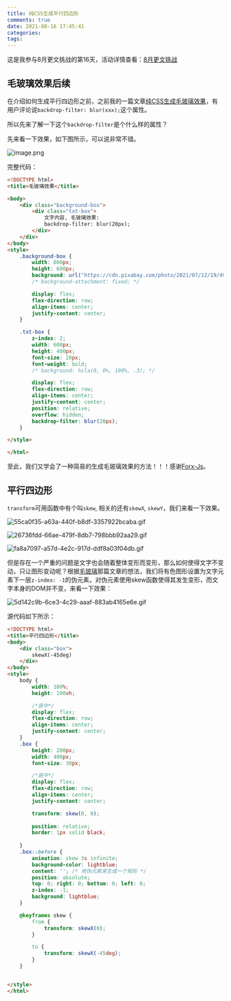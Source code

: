 ```yaml
---
title: 纯CSS生成平行四边形
comments: true
date: 2021-08-16 17:45:41
categories:
tags:
---
```


这是我参与8月更文挑战的第16天，活动详情查看：[8月更文挑战](https://juejin.cn/post/6987962113788493831)



## 毛玻璃效果后续

在介绍如何生成平行四边形之前，之前我的一篇文章[纯CSS生成毛玻璃效果](https://juejin.cn/post/6996224456414724104)，有用户评论说`backdrop-filter: blur(xxx);`这个属性。

所以先来了解一下这个`backdrop-filter`是个什么样的属性？

先来看一下效果，如下图所示，可以说非常不错。

![image.png](https://p3-juejin.byteimg.com/tos-cn-i-k3u1fbpfcp/c6653d1cf37f4087bb48b48c1f2cce84~tplv-k3u1fbpfcp-watermark.image)

完整代码：

```html
<!DOCTYPE html>
<title>毛玻璃效果</title>

<body>
    <div class="background-box">
        <div class="txt-box">
            文字内容, 毛玻璃效果:
            backdrop-filter: blur(20px);
        </div>
    </div>
</body>
<style>
    .background-box {
        width: 800px;
        height: 600px;
        background: url("https://cdn.pixabay.com/photo/2021/07/12/19/49/landscape-6421773__340.jpg") 0 / cover fixed;
        /* background-attachment: fixed; */

        display: flex;
        flex-direction: row;
        align-items: center;
        justify-content: center;
    }

    .txt-box {
        z-index: 2;
        width: 600px;
        height: 400px;
        font-size: 20px;
        font-weight: bold;
        /* background: hsla(0, 0%, 100%, .3); */

        display: flex;
        flex-direction: row;
        align-items: center;
        justify-content: center;
        position: relative;
        overflow: hidden;
        backdrop-filter: blur(20px);
    }

</style>

</html>
```

至此，我们又学会了一种简易的生成毛玻璃效果的方法！！！感谢[Forx-Js](https://juejin.cn/user/3333374984859037)。

## 平行四边形

`transform`可用函数中有个叫`skew`, 相关的还有`skewX`, `skewY`，我们来看一下效果。

![55ca0f35-a63a-440f-b8df-3357922bcaba.gif](https://p6-juejin.byteimg.com/tos-cn-i-k3u1fbpfcp/cf234d81b82a490db1ccae978a808067~tplv-k3u1fbpfcp-watermark.image)

![26736fdd-66ae-479f-8db7-798bbb92aa29.gif](https://p6-juejin.byteimg.com/tos-cn-i-k3u1fbpfcp/37b6dc1aad164b17adb3f92bf4b305a6~tplv-k3u1fbpfcp-watermark.image)

![fa8a7097-a57d-4e2c-917d-ddf8a03f04db.gif](https://p9-juejin.byteimg.com/tos-cn-i-k3u1fbpfcp/7301af0479bb402f92a83792d23674d7~tplv-k3u1fbpfcp-watermark.image)

但是存在一个严重的问题是文字也会随着整体变形而变形，那么如何使得文字不变动，只让图形变动呢？根据[毛玻璃](https://juejin.cn/post/6996224456414724104)那篇文章的想法，我们将有色图形设置为文字元素下一层`z-index: -1`的伪元素，对伪元素使用skew函数使得其发生变形，而文字本身的DOM并不变，来看一下效果：

![5d142c9b-6ce3-4c29-aaaf-883ab4165e6e.gif](https://p6-juejin.byteimg.com/tos-cn-i-k3u1fbpfcp/32ed3a48d1644b5e9599d87da1ebd383~tplv-k3u1fbpfcp-watermark.image)

源代码如下所示：

```html
<!DOCTYPE html>
<title>平行四边形</title>
<body>
    <div class="box">
        skewX(-45deg)
    </div>
</body>
<style>
    body {
        width: 100%;
        height: 100vh;

        /*居中*/
        display: flex;
        flex-direction: row;
        align-items: center;
        justify-content: center;
    }
    .box {
        height: 200px;
        width: 400px;
        font-size: 30px;

        /*居中*/
        display: flex;
        flex-direction: row;
        align-items: center;
        justify-content: center;

        transform: skew(0, 0);
        
        position: relative;
        border: 1px solid black;
        
    }
    .box::before {
        animation: skew 3s infinite;
        background-color: lightblue;
        content: ''; /* 用伪元素来生成一个矩形 */
        position: absolute;
        top: 0; right: 0; bottom: 0; left: 0;
        z-index: -1;
        background: lightblue;
    }

    @keyframes skew {
        from {
            transform: skewX(0);
        }

        to {
            transform: skewX(-45deg);
        }
    }


</style>
</html>
```



